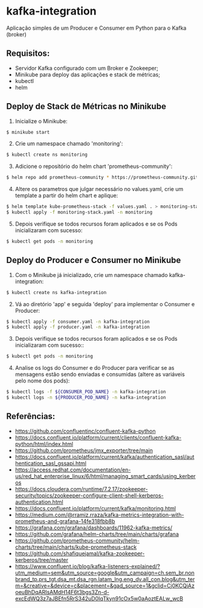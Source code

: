 # kafka-integration
Aplicação simples de um Producer e Consumer em Python para o Kafka (broker)

## Requisitos:
* Servidor Kafka configurado com um Broker e Zookeeper;
* Minikube para deploy das aplicações e stack de métricas;
* kubectl
* helm

## Deploy de Stack de Métricas no Minikube
1) Inicialize o Minikube:
```bash
$ minikube start
```
2) Crie um namespace chamado 'monitoring':
```bash
$ kubectl create ns monitoring
```
3) Adicione o repositório do helm chart 'prometheus-community':
```bash
$ helm repo add prometheus-community * https://prometheus-community.github.io/helm-charts
```
4) Altere os parametros que julgar necessário no values.yaml, crie um template a partir do helm chart e aplique:
```bash
$ helm template kube-prometheus-stack -f values.yaml . > monitoring-stack.yaml
$ kubectl apply -f monitoring-stack.yaml -n monitoring
```
5) Depois verifique se todos recursos foram aplicados e se os Pods inicializaram com sucesso:
```bash
$ kubectl get pods -n monitoring
```

## Deploy do Producer e Consumer no Minikube
1) Com o Minikube já inicializado, crie um namespace chamado kafka-integration:
```bash
$ kubectl create ns kafka-integration
```
2) Vá ao diretório 'app' e seguida 'deploy' para implementar o Consumer e Producer:
```bash
$ kubectl apply -f consumer.yaml -n kafka-integration
$ kubectl apply -f producer.yaml -n kafka-integration
```
3) Depois verifique se todos recursos foram aplicados e se os Pods inicializaram com sucesso::
```bash
$ kubectl get pods -n monitoring
```
4) Analise os logs do Consumer e do Producer para verificar se as mensagens estão sendo enviadas e consumidas (altere as variáveis pelo nome dos pods):
```bash
$ kubectl logs -f ${CONSUMER_POD_NAME} -n kafka-integration
$ kubectl logs -n ${PRODUCER_POD_NAME} -n kafka-integration
```

## Referências:
* https://github.com/confluentinc/confluent-kafka-python
* https://docs.confluent.io/platform/current/clients/confluent-kafka-python/html/index.html
* https://github.com/prometheus/jmx_exporter/tree/main
* https://docs.confluent.io/platform/current/kafka/authentication_sasl/authentication_sasl_gssapi.html
* https://access.redhat.com/documentation/en-us/red_hat_enterprise_linux/6/html/managing_smart_cards/using_kerberos
* https://docs.cloudera.com/runtime/7.2.17/zookeeper-security/topics/zookeeper-configure-client-shell-kerberos-authentication.html
* https://docs.confluent.io/platform/current/kafka/monitoring.html
* https://medium.com/@rramiz.rraza/kafka-metrics-integration-with-prometheus-and-grafana-14fe318fbb8b
* https://grafana.com/grafana/dashboards/11962-kafka-metrics/
* https://github.com/grafana/helm-charts/tree/main/charts/grafana
* https://github.com/prometheus-community/helm-charts/tree/main/charts/kube-prometheus-stack
* https://github.com/shafiquejamal/kafka-zookeeper-kerberos/tree/master
* https://www.confluent.io/blog/kafka-listeners-explained/?utm_medium=sem&utm_source=google&utm_campaign=ch.sem_br.nonbrand_tp.prs_tgt.dsa_mt.dsa_rgn.latam_lng.eng_dv.all_con.blog&utm_term=&creative=&device=c&placement=&gad_source=1&gclid=Cj0KCQiAzoeuBhDqARIsAMdH14F6t3bgs3Zn-d-excEdWQ3z7aJBEfn5RrS342uD0IqTkyn91cOx5w0aAoztEALw_wcB
